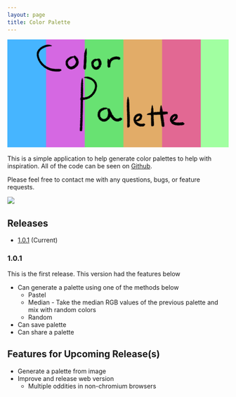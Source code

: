 ```yaml
---
layout: page
title: Color Palette
---
```


![](https://github.com/tsonnen/color_palette/raw/main/resources/featureGraphic.png)


This is a simple application to help generate color palettes to help with inspiration. All of the code can be seen on <a href="https://github.com/tsonnen/color_palette">Github</a>. 

Please feel free to contact me with any questions, bugs, or feature requests.

<a href="https://play.google.com/store/apps/details?id=com.tsonnen.color_palette"><img src="https://play.google.com/intl/en_us/badges/images/generic/en_badge_web_generic.png" width="200"></a>

## Releases
* [1.0.1](#101) (Current)


### 1.0.1
This is the first release. This version had the features below
* Can generate a palette using one of the methods below
    * Pastel
    * Median - Take the median RGB values of the previous palette and mix with random colors
    * Random
* Can save palette
* Can share a palette

## Features for Upcoming Release(s)
* Generate a palette from image
* Improve and release web version
    * Multiple oddities in non-chromium browsers